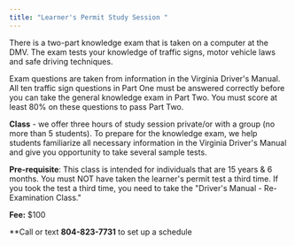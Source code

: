 ```yaml
---
title: "Learner's Permit Study Session "
---
```

There is a two-part knowledge exam that is taken on a computer at the DMV. The exam tests your knowledge of traffic signs, motor vehicle laws and safe driving techniques.

Exam questions are taken from information in the Virginia Driver's Manual. All ten traffic sign questions in Part One must be answered correctly before you can take the general knowledge exam in Part Two. You must score at least 80% on these questions to pass Part Two.

**Class** - we offer three hours of study session private/or with a group (no more than 5 students). To prepare for the knowledge exam, we help students familiarize all necessary information in the Virginia Driver's Manual and give you opportunity to take several sample tests. 

**Pre-requisite**: This class is intended for individuals that are 15 years & 6 months. You must NOT have taken the learner's permit test a third time. If you took the test a third time, you need to take the "Driver's Manual - Re-Examination Class." 

**Fee:** $100

\*\*Call or text **804-823-7731** to set up a schedule